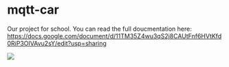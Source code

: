 # mqtt-car
Our project for school. You can read the full doucmentation here:
https://docs.google.com/document/d/11TM35Z4wu3qS2j8CAUtFnf6HVtKfd0RiP3OIVAvu2sY/edit?usp=sharing

<a href="https://www.buymeacoffee.com/franabenza"><img src="https://img.buymeacoffee.com/button-api/?text=Buy me a coffee&emoji=&slug=franabenza&button_colour=FFDD00&font_colour=000000&font_family=Cookie&outline_colour=000000&coffee_colour=ffffff" /></a>

